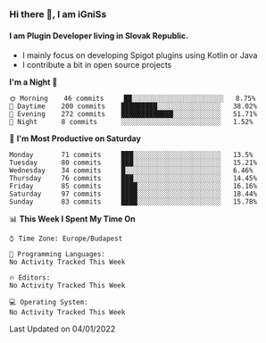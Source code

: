 ### Hi there 👋, I am iGniSs

#### I am Plugin Developer living in Slovak Republic.
- I mainly focus on developing Spigot plugins using Kotlin or Java
- I contribute a bit in open source projects

<!--START_SECTION:waka-->
**I'm a Night 🦉** 

```text
🌞 Morning    46 commits     ██░░░░░░░░░░░░░░░░░░░░░░░   8.75% 
🌆 Daytime    200 commits    █████████░░░░░░░░░░░░░░░░   38.02% 
🌃 Evening    272 commits    █████████████░░░░░░░░░░░░   51.71% 
🌙 Night      8 commits      ░░░░░░░░░░░░░░░░░░░░░░░░░   1.52%

```
📅 **I'm Most Productive on Saturday** 

```text
Monday       71 commits     ███░░░░░░░░░░░░░░░░░░░░░░   13.5% 
Tuesday      80 commits     ███░░░░░░░░░░░░░░░░░░░░░░   15.21% 
Wednesday    34 commits     █░░░░░░░░░░░░░░░░░░░░░░░░   6.46% 
Thursday     76 commits     ███░░░░░░░░░░░░░░░░░░░░░░   14.45% 
Friday       85 commits     ████░░░░░░░░░░░░░░░░░░░░░   16.16% 
Saturday     97 commits     ████░░░░░░░░░░░░░░░░░░░░░   18.44% 
Sunday       83 commits     ████░░░░░░░░░░░░░░░░░░░░░   15.78%

```


📊 **This Week I Spent My Time On** 

```text
⌚︎ Time Zone: Europe/Budapest

💬 Programming Languages: 
No Activity Tracked This Week

🔥 Editors: 
No Activity Tracked This Week

💻 Operating System: 
No Activity Tracked This Week

```


 Last Updated on 04/01/2022
<!--END_SECTION:waka-->